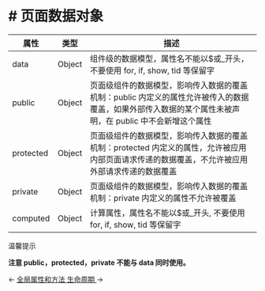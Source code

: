 <!-- 源地址: https://iot.mi.com/vela/quickapp/zh/guide/framework/script/page-data.html -->

# # 页面数据对象

属性 | 类型 | 描述  
---|---|---  
data | Object | 组件级的数据模型，属性名不能以$或_开头，不要使用 for, if, show, tid 等保留字  
public | Object | 页面级组件的数据模型，影响传入数据的覆盖机制：public 内定义的属性允许被传入的数据覆盖，如果外部传入数据的某个属性未被声明，在 public 中不会新增这个属性  
protected | Object | 页面级组件的数据模型，影响传入数据的覆盖机制：protected 内定义的属性，允许被应用内部页面请求传递的数据覆盖，不允许被应用外部请求传递的数据覆盖  
private | Object | 页面级组件的数据模型，影响传入数据的覆盖机制：private 内定义的属性不允许被覆盖  
computed | Object | 计算属性，属性名不能以$或_开头, 不要使用 for, if, show, tid 等保留字  
  
温馨提示

**注意 public，protected，private 不能与 data 同时使用。**

← [ 全局属性和方法 ](</vela/quickapp/zh/guide/framework/script/global-data-method.html>) [ 生命周期 ](</vela/quickapp/zh/guide/framework/script/lifecycle.html>) → 
